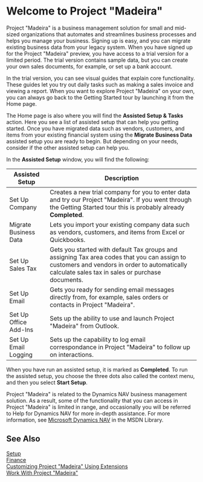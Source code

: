 <properties
	pageTitle="Welcome to Project “Madeira” | Project Madeira"
    description="Welcome to Project “Madeira”" 
	services="" 
	documentationCenter="Madeira"
	authors="edupont"/>
    
# Welcome to Project "Madeira" 

Project "Madeira" is a business management solution for small and mid-sized organizations that automates and streamlines business processes and helps you manage your business. Signing up is easy, and you can migrate existing business data from your legacy system.
When you have signed up for the Project "Madeira" preview, you have access to a trial version for a limited period. The trial version contains sample data, but you can create your own sales documents, for example, or set up a bank account.  

In the trial version, you can see visual guides that explain core functionality. These guides let you try out daily tasks such as making a sales invoice and viewing a report. When you want to explore Project "Madeira" on your own, you can always go back to the Getting Started tour by launching it from the Home page.   
  
The Home page is also where you will find the **Assisted Setup & Tasks** action. Here you see a list of assisted setup that can help you getting started. Once you have migrated data such as vendors, customers, and items from your existing financial system using the **Migrate Business Data** assisted setup you are ready to begin. But depending on your needs, consider if the other assisted setup can help you. 

In the **Assisted Setup** window, you will find the following:

|Assisted Setup           |Description                                                                                      |
|-------------------------|-------------------------------------------------------------------------------------------------|
|Set Up Company           |Creates a new trial company for you to enter data and try our Project "Madeira". If you went through the Getting Started tour this is probably already **Completed**. |
|Migrate Business Data    |Lets you import your existing company data such as vendors, customers, and items from Excel or Quickbooks.|
|Set Up Sales Tax         |Gets you started with default Tax groups and assigning Tax area codes that you can assign to customers and vendors in order to automatically calculate sales tax in sales or purchase documents.|
|Set Up Email             |Gets you ready for sending email messages directly from, for example, sales orders or contacts in Project "Madeira".|
|Set Up Office Add-Ins    |Sets up the ability to use and launch Project "Madeira" from Outlook.|
|Set Up Email Logging     |Sets up the capability to log email correspondance in Project "Madeira" to follow up on interactions.|
  
When you have run an assisted setup, it is marked as **Completed**. To run the assisted setup, you choose the three dots also called the context menu, and then you select **Start Setup**.

Project "Madeira" is related to the Dynamics NAV business management solution. As a result, some of the functionality that you can access in Project "Madeira" is limited in range, and occasionally you will be referred to Help for Dynamics NAV for more in-depth assistance. For more information, see <a href="http://go.microsoft.com/FwLink/?LinkId=31636">Microsoft Dynamics NAV</a> in the MSDN Library.   

## See Also
[Setup](setup.md)  
[Finance](finance.md)  
[Customizing Project "Madeira" Using Extensions](ui-extensions.md)  
[Work With Project "Madeira"](ui-work-product.md)  

